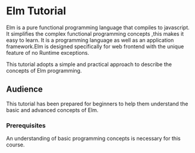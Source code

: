# Elm Tutorial

Elm is a pure functional programming language that compiles to javascript. It simplifies the complex functional programming concepts ,this makes it easy to learn. It is a programming language as well as an  application  framework.Elm is designed specifically for web frontend with the unique feature of no Runtime exceptions.

<!-- // why is elm used ? for eg. html for designing .. elm for ?? -->

This tutorial adopts a simple and practical approach to describe the concepts of Elm programming.

## Audience

This tutorial has been prepared for beginners to help them understand the basic and advanced concepts of Elm.

### Prerequisites

An understanding of basic programming concepts is necessary for this course.
